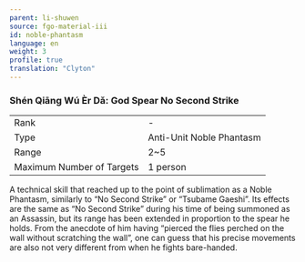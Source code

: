 ```yaml
---
parent: li-shuwen
source: fgo-material-iii
id: noble-phantasm
language: en
weight: 3
profile: true
translation: "Clyton"
---
```


### Shén Qiāng Wú Èr Dǎ: God Spear No Second Strike

<table>
  <tr><td>Rank</td><td>-</td></tr>
  <tr><td>Type</td><td>Anti-Unit Noble Phantasm</td></tr>
  <tr><td>Range</td><td>2~5</td></tr>
  <tr><td>Maximum Number of Targets</td><td>1 person</td></tr>
</table>

A technical skill that reached up to the point of sublimation as a Noble Phantasm, similarly to “No Second Strike” or “Tsubame Gaeshi”. Its effects are the same as “No Second Strike” during his time of being summoned as an Assassin, but its range has been extended in proportion to the spear he holds. From the anecdote of him having “pierced the flies perched on the wall without scratching the wall”, one can guess that his precise movements are also not very different from when he fights bare-handed.
